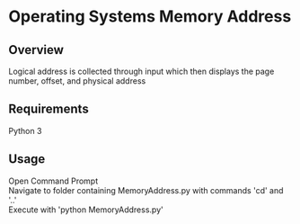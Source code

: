 # Operating Systems Memory Address

## Overview
  Logical address is collected through input which then displays the page number, offset, and physical address

## Requirements
  Python 3 <br>

## Usage
  Open Command Prompt <br>
  Navigate to folder containing MemoryAddress.py with commands 'cd' and '..' <br>
  Execute with 'python MemoryAddress.py' <br>

